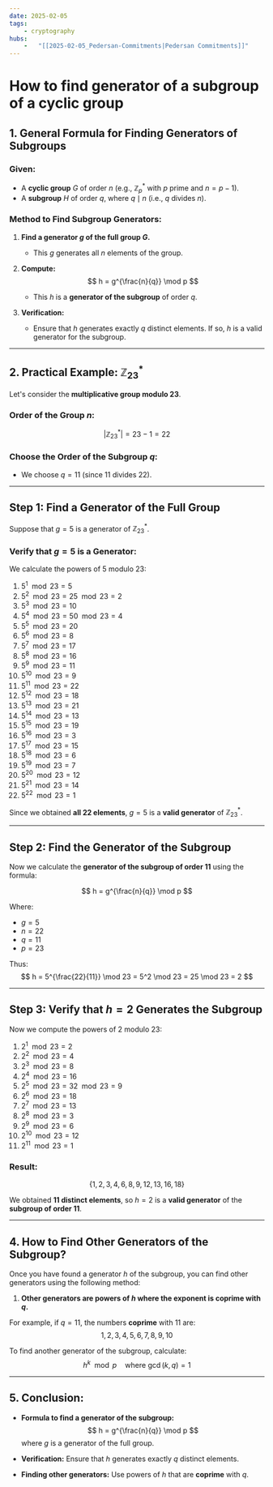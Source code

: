 ```yaml
---
date: 2025-02-05 
tags: 
    - cryptography 
hubs: 
    -   "[[2025-02-05_Pedersan-Commitments|Pedersan Commitments]]"
---
```


# How to find generator of a subgroup of a cyclic group

## 1. General Formula for Finding Generators of Subgroups

### **Given:**
- A **cyclic group** $G$ of order $n$ (e.g., $\mathbb{Z}_p^*$ with $p$ prime and $n = p - 1$).
- A **subgroup** $H$ of order $q$, where $q \mid n$ (i.e., $q$ divides $n$).

### **Method to Find Subgroup Generators:**
1. **Find a generator $g$ of the full group $G$.**  
   - This $g$ generates all $n$ elements of the group.

2. **Compute:**
   $$
   h = g^{\frac{n}{q}} \mod p
   $$
   - This $h$ is a **generator of the subgroup** of order $q$.

3. **Verification:**
   - Ensure that $h$ generates exactly $q$ distinct elements. If so, $h$ is a valid generator for the subgroup.

---

## 2. Practical Example: $\mathbb{Z}_{23}^*$

Let's consider the **multiplicative group modulo 23**.

### **Order of the Group $n$:**
$$
|\mathbb{Z}_{23}^*| = 23 - 1 = 22
$$

### **Choose the Order of the Subgroup $q$:**
- We choose $q = 11$ (since $11$ divides $22$).

---

## **Step 1: Find a Generator of the Full Group**
Suppose that $g = 5$ is a generator of $\mathbb{Z}_{23}^*$.

### **Verify that $g = 5$ is a Generator:**
We calculate the powers of $5$ modulo $23$:

1. $5^1 \mod 23 = 5$  
2. $5^2 \mod 23 = 25 \mod 23 = 2$  
3. $5^3 \mod 23 = 10$  
4. $5^4 \mod 23 = 50 \mod 23 = 4$  
5. $5^5 \mod 23 = 20$  
6. $5^6 \mod 23 = 8$  
7. $5^7 \mod 23 = 17$  
8. $5^8 \mod 23 = 16$  
9. $5^9 \mod 23 = 11$  
10. $5^{10} \mod 23 = 9$  
11. $5^{11} \mod 23 = 22$  
12. $5^{12} \mod 23 = 18$  
13. $5^{13} \mod 23 = 21$  
14. $5^{14} \mod 23 = 13$  
15. $5^{15} \mod 23 = 19$  
16. $5^{16} \mod 23 = 3$  
17. $5^{17} \mod 23 = 15$  
18. $5^{18} \mod 23 = 6$  
19. $5^{19} \mod 23 = 7$  
20. $5^{20} \mod 23 = 12$  
21. $5^{21} \mod 23 = 14$  
22. $5^{22} \mod 23 = 1$  

Since we obtained **all 22 elements**, $g = 5$ is a **valid generator** of $\mathbb{Z}_{23}^*$.

---

## **Step 2: Find the Generator of the Subgroup**

Now we calculate the **generator of the subgroup of order 11** using the formula:

$$
h = g^{\frac{n}{q}} \mod p
$$

Where:
- $g = 5$
- $n = 22$
- $q = 11$
- $p = 23$

Thus:
$$
h = 5^{\frac{22}{11}} \mod 23 = 5^2 \mod 23 = 25 \mod 23 = 2
$$

---

## **Step 3: Verify that $h = 2$ Generates the Subgroup**
Now we compute the powers of $2$ modulo $23$:

1. $2^1 \mod 23 = 2$  
2. $2^2 \mod 23 = 4$  
3. $2^3 \mod 23 = 8$  
4. $2^4 \mod 23 = 16$  
5. $2^5 \mod 23 = 32 \mod 23 = 9$  
6. $2^6 \mod 23 = 18$  
7. $2^7 \mod 23 = 13$  
8. $2^8 \mod 23 = 3$  
9. $2^9 \mod 23 = 6$  
10. $2^{10} \mod 23 = 12$  
11. $2^{11} \mod 23 = 1$  

### **Result:**
$$
\{1, 2, 3, 4, 6, 8, 9, 12, 13, 16, 18\}
$$

We obtained **11 distinct elements**, so $h = 2$ is a **valid generator** of the **subgroup of order 11**.

---

## 4. How to Find Other Generators of the Subgroup?

Once you have found a generator $h$ of the subgroup, you can find other generators using the following method:

1. **Other generators are powers of $h$ where the exponent is coprime with $q$.**

For example, if $q = 11$, the numbers **coprime** with 11 are:
$$
1, 2, 3, 4, 5, 6, 7, 8, 9, 10
$$

To find another generator of the subgroup, calculate:
$$
h^k \mod p \quad \text{where } \gcd(k, q) = 1
$$

---

## 5. Conclusion:

- **Formula to find a generator of the subgroup:**
  $$
  h = g^{\frac{n}{q}} \mod p
  $$
  where $g$ is a generator of the full group.

- **Verification:**
  Ensure that $h$ generates exactly $q$ distinct elements.

- **Finding other generators:**
  Use powers of $h$ that are **coprime** with $q$.


